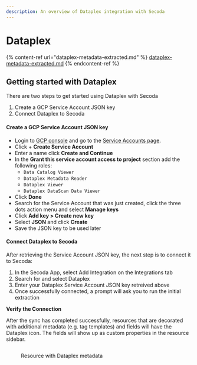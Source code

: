 ```yaml
---
description: An overview of Dataplex integration with Secoda
---
```


# Dataplex

{% content-ref url="dataplex-metadata-extracted.md" %}
[dataplex-metadata-extracted.md](dataplex-metadata-extracted.md)
{% endcontent-ref %}

## Getting started with Dataplex

There are two steps to get started using Dataplex with Secoda

1. Create a GCP Service Account JSON key
2. Connect Dataplex to Secoda

#### Create a GCP Service Account JSON key

* Login to [GCP console](https://console.cloud.google.com/) and go to the [Service Accounts page](https://console.cloud.google.com/iam-admin/serviceaccounts).
* Click + **Create Service Account**
* Enter a name click **Create and Continue**
* In the **Grant this service account access to project** section add the following roles:
  * `Data Catalog Viewer`&#x20;
  * `Dataplex Metadata Reader`&#x20;
  * `Dataplex Viewer`&#x20;
  * &#x20;      `Dataplex DataScan Data Viewer`           &#x20;
* Click **Done**
* Search for the Service Account that was just created, click the three dots action menu and select **Manage keys**
* Click **Add key > Create new key**
* Select **JSON** and click **Create**
* Save the JSON key to be used later

#### Connect Dataplex to Secoda

After retrieving the Service Account JSON key, the next step is to connect it to Secoda:

1. In the Secoda App, select Add Integration on the Integrations tab
2. Search for and select Dataplex
3. Enter your Dataplex Service Account JSON key retreived above
4. Once successfully connected, a prompt will ask you to run the initial extraction

**Verify the Connection**

After the sync has completed successfully, resources that are decorated with additional metadata (e.g. tag templates) and fields will have the Dataplex icon. The fields will show up as custom properties in the resource sidebar.

<figure><img src="https://secoda-public-media-assets.s3.amazonaws.com/42f79eb2-4bcc-4d77-a01e-9aaa631ebe05.png" alt=""><figcaption><p>Resource with Dataplex metadata</p></figcaption></figure>
